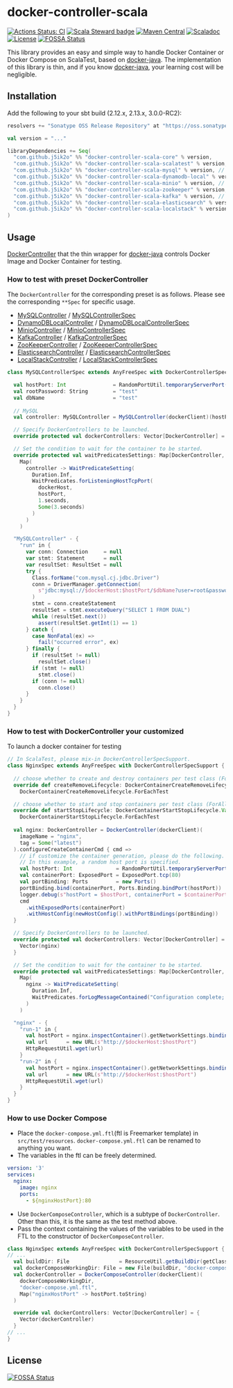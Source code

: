 # docker-controller-scala

[![Actions Status: CI](https://github.com/j5ik2o/docker-controller-scala/workflows/CI/badge.svg)](https://github.com/j5ik2o/docker-controller-scala/actions?query=workflow%3A"CI")
[![Scala Steward badge](https://img.shields.io/badge/Scala_Steward-helping-blue.svg?style=flat&logo=data:image/png;base64,iVBORw0KGgoAAAANSUhEUgAAAA4AAAAQCAMAAAARSr4IAAAAVFBMVEUAAACHjojlOy5NWlrKzcYRKjGFjIbp293YycuLa3pYY2LSqql4f3pCUFTgSjNodYRmcXUsPD/NTTbjRS+2jomhgnzNc223cGvZS0HaSD0XLjbaSjElhIr+AAAAAXRSTlMAQObYZgAAAHlJREFUCNdNyosOwyAIhWHAQS1Vt7a77/3fcxxdmv0xwmckutAR1nkm4ggbyEcg/wWmlGLDAA3oL50xi6fk5ffZ3E2E3QfZDCcCN2YtbEWZt+Drc6u6rlqv7Uk0LdKqqr5rk2UCRXOk0vmQKGfc94nOJyQjouF9H/wCc9gECEYfONoAAAAASUVORK5CYII=)](https://scala-steward.org)
[![Maven Central](https://maven-badges.herokuapp.com/maven-central/com.github.j5ik2o/docker-controller-scala-core_2.13/badge.svg)](https://maven-badges.herokuapp.com/maven-central/com.github.j5ik2o/docker-controller-scala-core_2.13)
[![Scaladoc](http://javadoc-badge.appspot.com/com.github.j5ik2o/docker-controller-scala-core_2.13.svg?label=scaladoc)](http://javadoc-badge.appspot.com/com.github.j5ik2o/docker-controller-scala-core_2.13/com/github/j5ik2o/dockerController/index.html?javadocio=true)
[![License](https://img.shields.io/badge/License-MIT-blue.svg)](https://opensource.org/licenses/MIT)
[![FOSSA Status](https://app.fossa.com/api/projects/git%2Bgithub.com%2Fj5ik2o%2Fdocker-controller-scala.svg?type=shield)](https://app.fossa.com/projects/git%2Bgithub.com%2Fj5ik2o%2Fdocker-controller-scala?ref=badge_shield)

This library provides an easy and simple way to handle Docker Container or Docker Compose on ScalaTest, based on [docker-java](https://github.com/docker-java/docker-java). The implementation of this library is thin, and if you know [docker-java](https://github.com/docker-java/docker-java), your learning cost will be negligible.

## Installation

Add the following to your sbt build (2.12.x, 2.13.x, 3.0.0-RC2):

```scala
resolvers += "Sonatype OSS Release Repository" at "https://oss.sonatype.org/content/repositories/releases/"

val version = "..."

libraryDependencies += Seq(
  "com.github.j5ik2o" %% "docker-controller-scala-core" % version,
  "com.github.j5ik2o" %% "docker-controller-scala-scalatest" % version, // for scalatest
  "com.github.j5ik2o" %% "docker-controller-scala-mysql" % version, // optional
  "com.github.j5ik2o" %% "docker-controller-scala-dynamodb-local" % version, // optional
  "com.github.j5ik2o" %% "docker-controller-scala-minio" % version, // optional
  "com.github.j5ik2o" %% "docker-controller-scala-zookeeper" % version, // optional
  "com.github.j5ik2o" %% "docker-controller-scala-kafka" % version, // optional
  "com.github.j5ik2o" %% "docker-controller-scala-elasticsearch" % version, // optional
  "com.github.j5ik2o" %% "docker-controller-scala-localstack" % version, // optional
)
```

## Usage

[DockerController](docker-controller-scala-core/src/main/scala/com/github/j5ik2o/dockerController/DockerController.scala) that the thin wrapper for [docker-java](https://github.com/docker-java/docker-java) controls Docker Image and Docker Container for testing.

### How to test with preset DockerController

The `DockerController` for the corresponding preset is as follows. Please see the corresponding `**Spec` for specific usage.

- [MySQLController](docker-controller-scala-mysql/src/main/scala/com/github/j5ik2o/dockerController/mysql/MySQLController.scala) / [MySQLControllerSpec](docker-controller-scala-mysql/src/test/scala/com/github/j5ik2o/dockerController/MySQLControllerSpec.scala)
- [DynamoDBLocalController](docker-controller-scala-dynamodb-local/src/main/scala/com/github/j5ik2o/dockerController/dynamodbLocal/DynamoDBLocalController.scala) / [DynamoDBLocalControllerSpec](docker-controller-scala-dynamodb-local/src/test/scala/com/github/j5ik2o/dockerController/dynamodbLocal/DynamoDBLocalControllerSpec.scala)
- [MinioController](docker-controller-scala-minio/src/main/scala/com/github/j5ik2o/dockerController/minio/MinioController.scala) / [MinioControllerSpec](docker-controller-scala-minio/src/test/scala/com/github/j5ik2o/dockerController/minio/MinioControllerSpec.scala)
- [KafkaController](docker-controller-scala-kafka/src/main/scala/com/github/j5ik2o/dockerController/kafka/KafkaController.scala) / [KafkaControllerSpec](docker-controller-scala-kafka/src/test/scala/com/github/j5ik2o/dockerController/kafka/KafkaControllerSpec.scala)
- [ZooKeeperController](docker-controller-scala-zookeeper/src/main/scala/com/github/j5ik2o/dockerController/zooKeeper/ZooKeeperController.scala) / [ZooKeeperControllerSpec](docker-controller-scala-zookeeper/src/test/scala/com/github/j5ik2o/dockerController/ZooKeeperControllerSpec.scala)
- [ElasticsearchController](docker-controller-scala-elasticsearch/src/main/scala/com/github/j5ik2o/dockerController/elasticsearch/ElasticsearchController.scala) / [ElasticsearchControllerSpec](docker-controller-scala-elasticsearch/src/test/scala/com/github/j5ik2o/dockerController/elasticsearch/ElasticsearchControllerSpec.scala)
- [LocalStackController](main/docker-controller-scala-localstack/src/main/scala/com/github/j5ik2o/dockerController/localstack/LocalStackController.scala) / [LocalStackControllerSpec](main/docker-controller-scala-localstack/src/test/scala/com/github/j5ik2o/dockerController/localstack/LocalStackControllerSpec.scala)

```scala
class MySQLControllerSpec extends AnyFreeSpec with DockerControllerSpecSupport {

  val hostPort: Int               = RandomPortUtil.temporaryServerPort()
  val rootPassword: String        = "test"
  val dbName                      = "test"
  
  // MySQL
  val controller: MySQLController = MySQLController(dockerClient)(hostPort, rootPassword, databaseName = Some(dbName))

  // Specify DockerControllers to be launched.
  override protected val dockerControllers: Vector[DockerController] = Vector(controller)

  // Set the condition to wait for the container to be started.
  override protected val waitPredicatesSettings: Map[DockerController, WaitPredicateSetting] =
    Map(
      controller -> WaitPredicateSetting(
        Duration.Inf,
        WaitPredicates.forListeningHostTcpPort(
          dockerHost,
          hostPort,
          1.seconds,
          Some(3.seconds)
        )
      )
    )

  "MySQLController" - {
    "run" in {
      var conn: Connection     = null
      var stmt: Statement      = null
      var resultSet: ResultSet = null
      try {
        Class.forName("com.mysql.cj.jdbc.Driver")
        conn = DriverManager.getConnection(
          s"jdbc:mysql://$dockerHost:$hostPort/$dbName?user=root&password=$rootPassword"
        )
        stmt = conn.createStatement
        resultSet = stmt.executeQuery("SELECT 1 FROM DUAL")
        while (resultSet.next())
          assert(resultSet.getInt(1) == 1)
      } catch {
        case NonFatal(ex) =>
          fail("occurred error", ex)
      } finally {
        if (resultSet != null)
          resultSet.close()
        if (stmt != null)
          stmt.close()
        if (conn != null)
          conn.close()
      }
    }
  }
}

```

### How to test with DockerController your customized

To launch a docker container for testing

```scala
// In ScalaTest, please mix-in DockerControllerSpecSupport.
class NginxSpec extends AnyFreeSpec with DockerControllerSpecSupport {
  
  // choose whether to create and destroy containers per test class (ForAllTest) or per test (ForEachTest).
  override def createRemoveLifecycle: DockerContainerCreateRemoveLifecycle.Value =
    DockerContainerCreateRemoveLifecycle.ForEachTest

  // choose whether to start and stop containers per test class (ForAllTest) or per test (ForEachTest).
  override def startStopLifecycle: DockerContainerStartStopLifecycle.Value =
    DockerContainerStartStopLifecycle.ForEachTest
    
  val nginx: DockerController = DockerController(dockerClient)(
    imageName = "nginx",
    tag = Some("latest")
  ).configureCreateContainerCmd { cmd =>
    // if customize the container generation, please do the following.
    // In this example, a random host port is specified.
    val hostPort: Int              = RandomPortUtil.temporaryServerPort()
    val containerPort: ExposedPort = ExposedPort.tcp(80)
    val portBinding: Ports         = new Ports()
    portBinding.bind(containerPort, Ports.Binding.bindPort(hostPort))
    logger.debug(s"hostPort = $hostPort, containerPort = $containerPort")
    cmd
      .withExposedPorts(containerPort)
      .withHostConfig(newHostConfig().withPortBindings(portBinding))
  }

  // Specify DockerControllers to be launched.
  override protected val dockerControllers: Vector[DockerController] = {
    Vector(nginx)
  }

  // Set the condition to wait for the container to be started.
  override protected val waitPredicatesSettings: Map[DockerController, WaitPredicateSetting] =
    Map(
      nginx -> WaitPredicateSetting(
        Duration.Inf,
        WaitPredicates.forLogMessageContained("Configuration complete; ready for start up")
      )
    )

  "nginx" - {
    "run-1" in {
      val hostPort = nginx.inspectContainer().getNetworkSettings.bindingHostPort(ExposedPort.tcp(80)).get
      val url      = new URL(s"http://$dockerHost:$hostPort")
      HttpRequestUtil.wget(url)
    }
    "run-2" in {
      val hostPort = nginx.inspectContainer().getNetworkSettings.bindingHostPort(ExposedPort.tcp(80)).get
      val url      = new URL(s"http://$dockerHost:$hostPort")
      HttpRequestUtil.wget(url)
    }
  }
}
```

### How to use Docker Compose

- Place the `docker-compose.yml.ftl`(ftl is Freemarker template) in `src/test/resources`. `docker-compose.yml.ftl` can be renamed to anything you want.
- The variables in the ftl can be freely determined.

```yaml
version: '3'
services:
  nginx:
    image: nginx
    ports:
      - ${nginxHostPort}:80
```

- Use `DockerComposeController`, which is a subtype of `DockerController`. Other than this, it is the same as the test method above.
- Pass the context containing the values of the variables to be used in the FTL to the constructor of `DockerComposeController`.

```scala
class NginxSpec extends AnyFreeSpec with DockerControllerSpecSupport {
// ...
  val buildDir: File                = ResourceUtil.getBuildDir(getClass)
  val dockerComposeWorkingDir: File = new File(buildDir, "docker-compose")
  val dockerController = DockerComposeController(dockerClient)(
    dockerComposeWorkingDir,
    "docker-compose.yml.ftl",
    Map("nginxHostPort" -> hostPort.toString)
  )

  override val dockerControllers: Vector[DockerController] = {
    Vector(dockerController)
  }
// ...
}     
```


## License
[![FOSSA Status](https://app.fossa.com/api/projects/git%2Bgithub.com%2Fj5ik2o%2Fdocker-controller-scala.svg?type=large)](https://app.fossa.com/projects/git%2Bgithub.com%2Fj5ik2o%2Fdocker-controller-scala?ref=badge_large)
